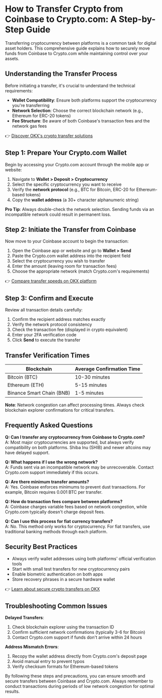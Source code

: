 # How to Transfer Crypto from Coinbase to Crypto.com: A Step-by-Step Guide  

Transferring cryptocurrency between platforms is a common task for digital asset holders. This comprehensive guide explains how to securely move funds from Coinbase to Crypto.com while maintaining control over your assets.  

## Understanding the Transfer Process  

Before initiating a transfer, it's crucial to understand the technical requirements:  
- **Wallet Compatibility**: Ensure both platforms support the cryptocurrency you're transferring  
- **Network Selection**: Choose the correct blockchain network (e.g., Ethereum for ERC-20 tokens)  
- **Fee Structure**: Be aware of both Coinbase's transaction fees and the network gas fees  

👉 [Discover OKX's crypto transfer solutions](https://bit.ly/okx-bonus)  

## Step 1: Prepare Your Crypto.com Wallet  

Begin by accessing your Crypto.com account through the mobile app or website:  

1. Navigate to **Wallet > Deposit > Cryptocurrency**  
2. Select the specific cryptocurrency you want to receive  
3. Verify the **network protocol** (e.g., BTC for Bitcoin, ERC-20 for Ethereum-based tokens)  
4. Copy the **wallet address** (a 30+ character alphanumeric string)  

**Pro Tip**: Always double-check the network selection. Sending funds via an incompatible network could result in permanent loss.  

## Step 2: Initiate the Transfer from Coinbase  

Now move to your Coinbase account to begin the transaction:  

1. Open the Coinbase app or website and go to **Wallet > Send**  
2. Paste the Crypto.com wallet address into the recipient field  
3. Select the cryptocurrency you wish to transfer  
4. Enter the amount (leaving room for transaction fees)  
5. Choose the appropriate network (match Crypto.com's requirements)  

👉 [Compare transfer speeds on OKX platform](https://bit.ly/okx-bonus)  

## Step 3: Confirm and Execute  

Review all transaction details carefully:  

1. Confirm the recipient address matches exactly  
2. Verify the network protocol consistency  
3. Check the transaction fee (displayed in crypto equivalent)  
4. Enter your 2FA verification code  
5. Click **Send** to execute the transfer  

## Transfer Verification Times  

| Blockchain | Average Confirmation Time |  
|------------|---------------------------|  
| Bitcoin (BTC) | 10-30 minutes |  
| Ethereum (ETH) | 5-15 minutes |  
| Binance Smart Chain (BNB) | 1-5 minutes |  

**Note**: Network congestion can affect processing times. Always check blockchain explorer confirmations for critical transfers.  

## Frequently Asked Questions  

**Q: Can I transfer any cryptocurrency from Coinbase to Crypto.com?**  
A: Most major cryptocurrencies are supported, but always verify compatibility on both platforms. Shiba Inu (SHIB) and newer altcoins may have delayed support.  

**Q: What happens if I use the wrong network?**  
A: Funds sent via an incompatible network may be unrecoverable. Contact Crypto.com support immediately if this occurs.  

**Q: Are there minimum transfer amounts?**  
A: Yes. Coinbase enforces minimums to prevent dust transactions. For example, Bitcoin requires 0.001 BTC per transfer.  

**Q: How do transaction fees compare between platforms?**  
A: Coinbase charges variable fees based on network congestion, while Crypto.com typically doesn't charge deposit fees.  

**Q: Can I use this process for fiat currency transfers?**  
A: No. This method only works for cryptocurrency. For fiat transfers, use traditional banking methods through each platform.  

## Security Best Practices  

- Always verify wallet addresses using both platforms' official verification tools  
- Start with small test transfers for new cryptocurrency pairs  
- Enable biometric authentication on both apps  
- Store recovery phrases in a secure hardware wallet  

👉 [Learn about secure crypto transfers on OKX](https://bit.ly/okx-bonus)  

## Troubleshooting Common Issues  

**Delayed Transfers**:  
1. Check blockchain explorer using the transaction ID  
2. Confirm sufficient network confirmations (typically 3-6 for Bitcoin)  
3. Contact Crypto.com support if funds don't arrive within 24 hours  

**Address Mismatch Errors**:  
1. Recopy the wallet address directly from Crypto.com's deposit page  
2. Avoid manual entry to prevent typos  
3. Verify checksum formats for Ethereum-based tokens  

By following these steps and precautions, you can ensure smooth and secure transfers between Coinbase and Crypto.com. Always remember to conduct transactions during periods of low network congestion for optimal results.